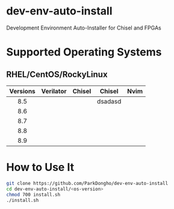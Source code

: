 dev-env-auto-install
===
Development Environment Auto-Installer for Chisel and FPGAs

# Supported Operating Systems
## RHEL/CentOS/RockyLinux
| Versions | Verilator | Chisel |  Chisel  | Nvim |
|:--------:|:----:|:------:|:-------:|:------:|
|   8.5    |      |        | dsadasd |        |
|   8.6    |      |        |         |        |
|   8.7    |      |        |         |        |
|   8.8    |      |        |         |        |
|   8.9    |      |        |         |        |


# How to Use It
```bash
git clone https://github.com/ParkDongho/dev-env-auto-install
cd dev-env-auto-install/<os-version>
chmod 700 install.sh
./install.sh
```

